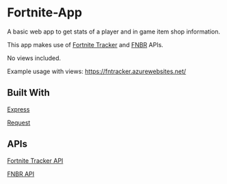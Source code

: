 # Fortnite-App
A basic web app to get stats of a player and in game item shop information.

This app makes use of [Fortnite Tracker](https://fortnitetracker.com/) and [FNBR](https://fnbr.co/) APIs.

No views included.

Example usage with views: https://fntracker.azurewebsites.net/

## Built With
[Express](https://expressjs.com/)

[Request](https://github.com/request/request)
## APIs
[Fortnite Tracker API](https://fortnitetracker.com/site-api)

[FNBR API](https://fnbr.co/api/docs)
